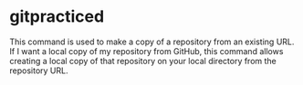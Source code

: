 # gitpracticed
This command is used to make a copy of a repository from an existing URL. If I want a local copy of my repository from GitHub, this command allows creating a local copy of that repository on your local directory from the repository URL.
